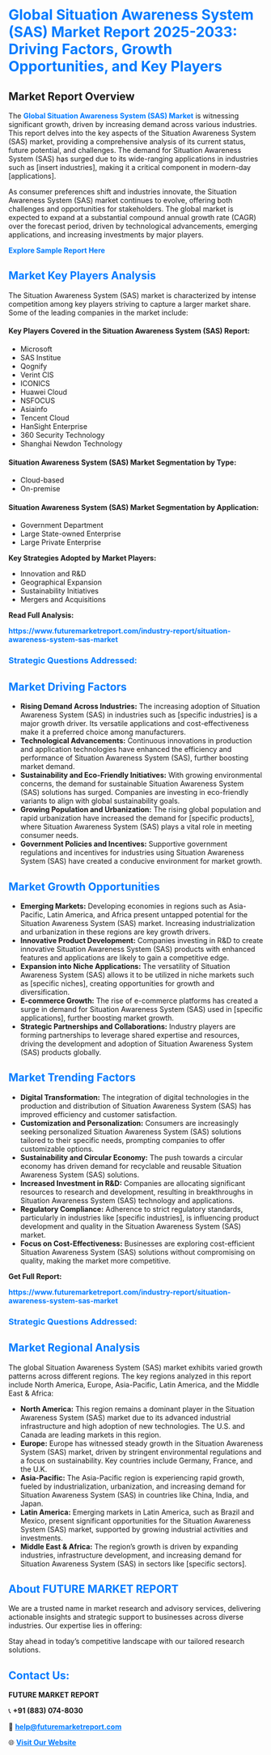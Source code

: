 <h1 style="color: #007BFF;">Global Situation Awareness System (SAS) Market Report 2025-2033: Driving Factors, Growth Opportunities, and Key Players</h1>

<section id="overview">
<h2>Market Report Overview</h2>
<p>The <a href="https://www.futuremarketreport.com/industry-report/situation-awareness-system-sas-market" style="color: #007BFF; text-decoration: none;"><strong>Global Situation Awareness System (SAS) Market</strong></a> is witnessing significant growth, driven by increasing demand across various industries. This report delves into the key aspects of the Situation Awareness System (SAS) market, providing a comprehensive analysis of its current status, future potential, and challenges. The demand for Situation Awareness System (SAS) has surged due to its wide-ranging applications in industries such as [insert industries], making it a critical component in modern-day [applications].</p>
<p>As consumer preferences shift and industries innovate, the Situation Awareness System (SAS) market continues to evolve, offering both challenges and opportunities for stakeholders. The global market is expected to expand at a substantial compound annual growth rate (CAGR) over the forecast period, driven by technological advancements, emerging applications, and increasing investments by major players.</p>
</section>

<section id="overview">
<p><a href="https://www.futuremarketreport.com/request-sample/reportId=60643" style="color: #007BFF; text-decoration: none;"><strong>Explore Sample Report Here</strong></a></p>
</section>

<section id="key-players">
<h2 style="color: #007BFF;">Market Key Players Analysis</h2>
<p>The Situation Awareness System (SAS) market is characterized by intense competition among key players striving to capture a larger market share. Some of the leading companies in the market include:</p>
<h4>Key Players Covered in the Situation Awareness System (SAS) Report:</h4>
<ul><li>Microsoft</li><li>SAS Institue</li><li>Qognify</li><li>Verint CIS</li><li>ICONICS</li><li>Huawei Cloud</li><li>NSFOCUS</li><li>Asiainfo</li><li>Tencent Cloud</li><li>HanSight Enterprise</li><li>360 Security Technology</li><li>Shanghai Newdon Technology</li></ul>
<h4>Situation Awareness System (SAS) Market Segmentation by Type:</h4>
<ul><li>Cloud-based</li><li>On-premise</li></ul>

<h4>Situation Awareness System (SAS) Market Segmentation by Application:</h4>
<ul><li>Government Department</li><li>Large State-owned Enterprise</li><li>Large Private Enterprise</li></ul>
<p><strong>Key Strategies Adopted by Market Players:</strong></p>
<ul>
<li>Innovation and R&D</li>
<li>Geographical Expansion</li>
<li>Sustainability Initiatives</li>
<li>Mergers and Acquisitions</li>
</ul>
</section>

<section>
<p><strong>Read Full Analysis: </strong></p><a href="https://www.futuremarketreport.com/industry-report/situation-awareness-system-sas-market" style="color: #007BFF; text-decoration: none;"><strong>https://www.futuremarketreport.com/industry-report/situation-awareness-system-sas-market</strong></a>
<h3 style="color: #007BFF;">Strategic Questions Addressed:</h3>
</section>

<section id="driving-factors">
<h2 style="color: #007BFF;">Market Driving Factors</h2>
<ul>
<li><strong>Rising Demand Across Industries:</strong> The increasing adoption of Situation Awareness System (SAS) in industries such as [specific industries] is a major growth driver. Its versatile applications and cost-effectiveness make it a preferred choice among manufacturers.</li>
<li><strong>Technological Advancements:</strong> Continuous innovations in production and application technologies have enhanced the efficiency and performance of Situation Awareness System (SAS), further boosting market demand.</li>
<li><strong>Sustainability and Eco-Friendly Initiatives:</strong> With growing environmental concerns, the demand for sustainable Situation Awareness System (SAS) solutions has surged. Companies are investing in eco-friendly variants to align with global sustainability goals.</li>
<li><strong>Growing Population and Urbanization:</strong> The rising global population and rapid urbanization have increased the demand for [specific products], where Situation Awareness System (SAS) plays a vital role in meeting consumer needs.</li>
<li><strong>Government Policies and Incentives:</strong> Supportive government regulations and incentives for industries using Situation Awareness System (SAS) have created a conducive environment for market growth.</li>
</ul>
</section>

<section id="growth-opportunities">
<h2 style="color: #007BFF;">Market Growth Opportunities</h2>
<ul>
<li><strong>Emerging Markets:</strong> Developing economies in regions such as Asia-Pacific, Latin America, and Africa present untapped potential for the Situation Awareness System (SAS) market. Increasing industrialization and urbanization in these regions are key growth drivers.</li>
<li><strong>Innovative Product Development:</strong> Companies investing in R&D to create innovative Situation Awareness System (SAS) products with enhanced features and applications are likely to gain a competitive edge.</li>
<li><strong>Expansion into Niche Applications:</strong> The versatility of Situation Awareness System (SAS) allows it to be utilized in niche markets such as [specific niches], creating opportunities for growth and diversification.</li>
<li><strong>E-commerce Growth:</strong> The rise of e-commerce platforms has created a surge in demand for Situation Awareness System (SAS) used in [specific applications], further boosting market growth.</li>
<li><strong>Strategic Partnerships and Collaborations:</strong> Industry players are forming partnerships to leverage shared expertise and resources, driving the development and adoption of Situation Awareness System (SAS) products globally.</li>
</ul>
</section>

<section id="trending-factors">
<h2 style="color: #007BFF;">Market Trending Factors</h2>
<ul>
<li><strong>Digital Transformation:</strong> The integration of digital technologies in the production and distribution of Situation Awareness System (SAS) has improved efficiency and customer satisfaction.</li>
<li><strong>Customization and Personalization:</strong> Consumers are increasingly seeking personalized Situation Awareness System (SAS) solutions tailored to their specific needs, prompting companies to offer customizable options.</li>
<li><strong>Sustainability and Circular Economy:</strong> The push towards a circular economy has driven demand for recyclable and reusable Situation Awareness System (SAS) solutions.</li>
<li><strong>Increased Investment in R&D:</strong> Companies are allocating significant resources to research and development, resulting in breakthroughs in Situation Awareness System (SAS) technology and applications.</li>
<li><strong>Regulatory Compliance:</strong> Adherence to strict regulatory standards, particularly in industries like [specific industries], is influencing product development and quality in the Situation Awareness System (SAS) market.</li>
<li><strong>Focus on Cost-Effectiveness:</strong> Businesses are exploring cost-efficient Situation Awareness System (SAS) solutions without compromising on quality, making the market more competitive.</li>
</ul>
</section>

<section>
<p><strong>Get Full Report: </strong></p><a href="https://www.futuremarketreport.com/industry-report/situation-awareness-system-sas-market" style="color: #007BFF; text-decoration: none;"><strong>https://www.futuremarketreport.com/industry-report/situation-awareness-system-sas-market</strong></a>
<h3 style="color: #007BFF;">Strategic Questions Addressed:</h3>
</section>


<section id="regional-analysis">
<h2 style="color: #007BFF;">Market Regional Analysis</h2>
<p>The global Situation Awareness System (SAS) market exhibits varied growth patterns across different regions. The key regions analyzed in this report include North America, Europe, Asia-Pacific, Latin America, and the Middle East & Africa:</p>
<ul>
<li><strong>North America:</strong> This region remains a dominant player in the Situation Awareness System (SAS) market due to its advanced industrial infrastructure and high adoption of new technologies. The U.S. and Canada are leading markets in this region.</li>
<li><strong>Europe:</strong> Europe has witnessed steady growth in the Situation Awareness System (SAS) market, driven by stringent environmental regulations and a focus on sustainability. Key countries include Germany, France, and the U.K.</li>
<li><strong>Asia-Pacific:</strong> The Asia-Pacific region is experiencing rapid growth, fueled by industrialization, urbanization, and increasing demand for Situation Awareness System (SAS) in countries like China, India, and Japan.</li>
<li><strong>Latin America:</strong> Emerging markets in Latin America, such as Brazil and Mexico, present significant opportunities for the Situation Awareness System (SAS) market, supported by growing industrial activities and investments.</li>
<li><strong>Middle East & Africa:</strong> The region’s growth is driven by expanding industries, infrastructure development, and increasing demand for Situation Awareness System (SAS) in sectors like [specific sectors].</li>
</ul>
</section>

<footer>
<h2 style="color: #007BFF;">About FUTURE MARKET REPORT</h2>
<p>We are a trusted name in market research and advisory services, delivering actionable insights and strategic support to businesses across diverse industries. Our expertise lies in offering:</p>

<p>Stay ahead in today’s competitive landscape with our tailored research solutions.</p>

<h2 style="color: #007BFF;">Contact Us:</h2>
<p><strong>FUTURE MARKET REPORT</strong></p>
<p>📞 <strong>+91 (883) 074-8030</strong></p>
<p>📧 <strong><a href="mailto:help@futuremarketreport.com" style="color: #007BFF;">help@futuremarketreport.com</a></strong></p>
<p>🌐 <strong><a href="https://www.futuremarketreport.com/" style="color: #007BFF;">Visit Our Website</a></strong></p>
</footer>